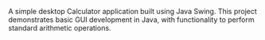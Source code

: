 A simple desktop Calculator application built using Java Swing. This project demonstrates basic GUI development in Java, with functionality to perform standard arithmetic operations.
